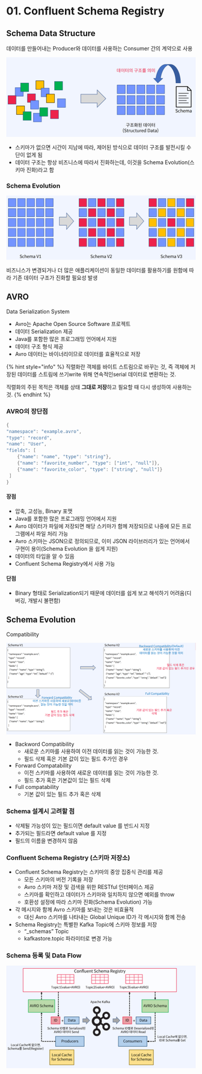 # 01. Confluent Schema Registry

## Schema Data Structure

데이터를 만들어내는 Producer와 데이터를 사용하는 Consumer 간의 계약으로 사용

![](<../../../../.gitbook/assets/image (11).png>)

* 스키마가 없으면 시간이 지남에 따라, 제어된 방식으로 데이터 구조를 발전시킬 수단이 없게 됨
* 데이터 구조는 항상 비즈니스에 따라서 진화하는데, 이것을 Schema Evolution(스키마 진화)라고 함

### Schema Evolution

![](<../../../../.gitbook/assets/image (4).png>)

비즈니스가 변경되거나 더 많은 애플리케이션이 동일한 데이터를 활용하기를 원함에 따라 기존 데이터 구조가 진화할 필요성 발생

## AVRO

Data Serialization System

* Avro는 Apache Open Source Software 프로젝트
* 데이터 Serialization 제공
* Java를 포함한 많은 프로그래밍 언어에서 지원
* 데이터 구조 형식 제공
* Avro 데이터는 바이너리이므로 데이터를 효율적으로 저장

{% hint style="info" %}
직렬화란 객체를 바이트 스트림으로 바꾸는 것, 즉 객체에 저장된 데이터를 스트림에 쓰기write 위해 연속적인serial 데이터로 변환하는 것.

직렬화의 주된 목적은 객체를 상태 **그대로 저장**하고 필요할 때 다시 생성하여 사용하는 것.
{% endhint %}

### AVRO의 장단점

```java
{
"namespace": "example.avro",
"type": "record",
"name": "User",
"fields": [
	{"name": "name", "type": "string"},
	{"name": "favorite_number", "type": ["int", "null"]},
	{"name": "favorite_color", "type": ["string", "null"]}
 ]
}
```

#### 장점

* 압축, 고성능, Binary 포맷
* Java를 포함한 많은 프로그래밍 언어에서 지원
* Avro 데이터가 파일에 저장되면 해당 스키마가 함께 저장되므로 나중에 모든 프로그램에서 파일 처리 가능
* Avro 스키마는 JSON으로 정의되므로, 이미 JSON 라이브러리가 있는 언어에서 구현이 용이(Schema Evolution 을 쉽게 지원)
* 데이터의 타입을 알 수 있음
* Confluent Schema Registry에서 사용 가능

#### 단점

* Binary 형태로 Serialization되기 때문에 데이터를 쉽게 보고 해석하기 어려움(디버깅, 개발시 불편함)

## Schema Evolution

Compatibility

![](<../../../../.gitbook/assets/image (44).png>)

* Backword Compatibility
  * 새로운 스키마를 사용하여 이전 데이터를 읽는 것이 가능한 것.
  * 필드 삭제 혹은 기본 값이 있는 필드 추가인 경우
* Forward Compatability
  * 이전 스키마를 사용하여 새로운 데이터를 읽는 것이 가능한 것.
  * 필드 추가 혹은 기본값이 있는 필드 삭제
* Full compatability
  * 기본 값이 있는 필드 추가 혹은 삭제

### Schema 설계시 고려할 점

* 삭제될 가능성이 있는 필드이면 default value 를 반드시 지정
* 추가되는 필드라면 default value 를 지정
* 필드의 이름을 변경하지 않음

### Confluent Schema Registry (스키마 저장소)

* Confluent Schema Registry는 스키마의 중앙 집중식 관리를 제공
  * 모든 스키마의 버전 기록을 저장
  * Avro 스키마 저장 및 검색을 위한 RESTful 인터페이스 제공
  * 스키마를 확인하고 데이터가 스키마와 일치하지 않으면 예외를 throw
  * 호환성 설정에 따라 스키마 진화(Schema Evolution) 가능
* 각 메시지와 함께 Avro 스키마를 보내는 것은 비효율적
  * 대신 Avro 스키마를 나타내는 Global Unique ID가 각 메시지와 함께 전송
* Schema Registry는 특별한 Kafka Topic에 스키마 정보를 저장
  * “\_schemas” Topic
  * kafkastore.topic 파라미터로 변경 가능

### Schema 등록 및 Data Flow

![](<../../../../.gitbook/assets/image (29).png>)
